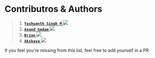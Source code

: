 # Contributros & Authors

> 1. [**`Yashwanth Singh M`** <img src="https://img.icons8.com/ios-glyphs/20/11/github.png"/>](https://github.com/yashwanthsinghm "yashwanthsinghm")
> 2. [**`Anand Gedam`** <img src="https://img.icons8.com/ios-glyphs/20/11/github.png"/>](https://github.com/strange21 "strange21")
> 3. [**`Brian`** <img src="https://img.icons8.com/ios-glyphs/20/11/github.png"/>](https://github.com/briandco)
> 4. [**`Akshaya`** <img src="https://img.icons8.com/ios-glyphs/20/11/github.png"/>](https://github.com/briandco)

If you feel you're missing from this list, feel free to add yourself in a PR.
